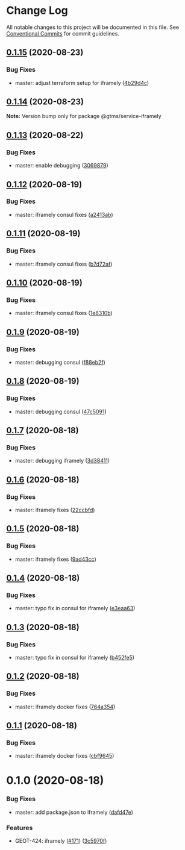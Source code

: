 # Change Log

All notable changes to this project will be documented in this file.
See [Conventional Commits](https://conventionalcommits.org) for commit guidelines.

## [0.1.15](https://github.com/mariusz-kabala/gtms-backend/compare/@gtms/service-iframely@0.1.14...@gtms/service-iframely@0.1.15) (2020-08-23)


### Bug Fixes

* master: adjust terraform setup for iframely ([4b29d4c](https://github.com/mariusz-kabala/gtms-backend/commit/4b29d4cc87ec442eeda7e44fe187106571d01fec))





## [0.1.14](https://github.com/mariusz-kabala/gtms-backend/compare/@gtms/service-iframely@0.1.13...@gtms/service-iframely@0.1.14) (2020-08-23)

**Note:** Version bump only for package @gtms/service-iframely





## [0.1.13](https://github.com/mariusz-kabala/gtms-backend/compare/@gtms/service-iframely@0.1.12...@gtms/service-iframely@0.1.13) (2020-08-22)


### Bug Fixes

* master: enable debugging ([3069879](https://github.com/mariusz-kabala/gtms-backend/commit/306987984d73d058d7190050475dec9c0381c37c))





## [0.1.12](https://github.com/mariusz-kabala/gtms-backend/compare/@gtms/service-iframely@0.1.11...@gtms/service-iframely@0.1.12) (2020-08-19)


### Bug Fixes

* master: iframely consul fixes ([a2413ab](https://github.com/mariusz-kabala/gtms-backend/commit/a2413abb510af7db045960d85332674996c5e8d1))





## [0.1.11](https://github.com/mariusz-kabala/gtms-backend/compare/@gtms/service-iframely@0.1.10...@gtms/service-iframely@0.1.11) (2020-08-19)


### Bug Fixes

* master: iframely consul fixes ([b7d72af](https://github.com/mariusz-kabala/gtms-backend/commit/b7d72afdd692461754a8b6a0badb1eee21c20f0e))





## [0.1.10](https://github.com/mariusz-kabala/gtms-backend/compare/@gtms/service-iframely@0.1.9...@gtms/service-iframely@0.1.10) (2020-08-19)


### Bug Fixes

* master: iframely consul fixes ([1e8310b](https://github.com/mariusz-kabala/gtms-backend/commit/1e8310b1bed295fce9fcd5f456ebe65af0262faa))





## [0.1.9](https://github.com/mariusz-kabala/gtms-backend/compare/@gtms/service-iframely@0.1.8...@gtms/service-iframely@0.1.9) (2020-08-19)


### Bug Fixes

* master: debugging consul ([f88eb2f](https://github.com/mariusz-kabala/gtms-backend/commit/f88eb2ff7b999757ce1f6efdd4b17d15f04673ef))





## [0.1.8](https://github.com/mariusz-kabala/gtms-backend/compare/@gtms/service-iframely@0.1.7...@gtms/service-iframely@0.1.8) (2020-08-19)


### Bug Fixes

* master: debugging consul ([47c5091](https://github.com/mariusz-kabala/gtms-backend/commit/47c5091deae03def413d9b9791739fd58ff31527))





## [0.1.7](https://github.com/mariusz-kabala/gtms-backend/compare/@gtms/service-iframely@0.1.6...@gtms/service-iframely@0.1.7) (2020-08-18)


### Bug Fixes

* master: debugging iframely ([3d38411](https://github.com/mariusz-kabala/gtms-backend/commit/3d38411c89d828ca2f862558c9fee7ae987574ab))





## [0.1.6](https://github.com/mariusz-kabala/gtms-backend/compare/@gtms/service-iframely@0.1.5...@gtms/service-iframely@0.1.6) (2020-08-18)


### Bug Fixes

* master: iframely fixes ([22ccbfd](https://github.com/mariusz-kabala/gtms-backend/commit/22ccbfd3a7a896264301409db6481bf928456077))





## [0.1.5](https://github.com/mariusz-kabala/gtms-backend/compare/@gtms/service-iframely@0.1.4...@gtms/service-iframely@0.1.5) (2020-08-18)


### Bug Fixes

* master: iframely fixes ([9ad43cc](https://github.com/mariusz-kabala/gtms-backend/commit/9ad43cc28c6dd1b477b2f99522b5541170f0ca2e))





## [0.1.4](https://github.com/mariusz-kabala/gtms-backend/compare/@gtms/service-iframely@0.1.3...@gtms/service-iframely@0.1.4) (2020-08-18)


### Bug Fixes

* master: typo fix in consul for iframely ([e3eaa63](https://github.com/mariusz-kabala/gtms-backend/commit/e3eaa63303eca5604465dc2fffcd3ddd29f6d874))





## [0.1.3](https://github.com/mariusz-kabala/gtms-backend/compare/@gtms/service-iframely@0.1.2...@gtms/service-iframely@0.1.3) (2020-08-18)


### Bug Fixes

* master: typo fix in consul for iframely ([b452fe5](https://github.com/mariusz-kabala/gtms-backend/commit/b452fe5853670dbeeeee76bb89fdcaa22c86bc68))





## [0.1.2](https://github.com/mariusz-kabala/gtms-backend/compare/@gtms/service-iframely@0.1.1...@gtms/service-iframely@0.1.2) (2020-08-18)


### Bug Fixes

* master: iframely docker fixes ([764a354](https://github.com/mariusz-kabala/gtms-backend/commit/764a3547939e83a75f22aef468d11705ca4fe3a6))





## [0.1.1](https://github.com/mariusz-kabala/gtms-backend/compare/@gtms/service-iframely@0.1.0...@gtms/service-iframely@0.1.1) (2020-08-18)


### Bug Fixes

* master: iframely docker fixes ([cbf9645](https://github.com/mariusz-kabala/gtms-backend/commit/cbf9645cd11001b91d33bc8a325f87e8e5f5637d))





# 0.1.0 (2020-08-18)


### Bug Fixes

* master: add package.json to iframely ([dafd47e](https://github.com/mariusz-kabala/gtms-backend/commit/dafd47ea3d844e27d435c6a4ac64fab19c280675))


### Features

* GEOT-424: iframely ([#171](https://github.com/mariusz-kabala/gtms-backend/issues/171)) ([3c5970f](https://github.com/mariusz-kabala/gtms-backend/commit/3c5970f2083fd34f0365269daf5b2f1c4d350e4d))
